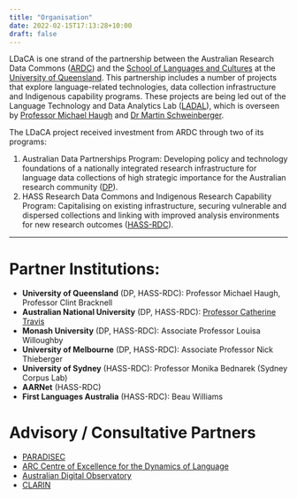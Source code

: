 ```yaml
---
title: "Organisation"
date: 2022-02-15T17:13:28+10:00
draft: false
---
```


LDaCA is one strand of the partnership between the Australian Research Data Commons ([ARDC](https://ardc.edu.au/)) and the [School of Languages and Cultures](https://languages-cultures.uq.edu.au/) at the [University of Queensland](https://www.uq.edu.au/). This partnership includes a number of projects that explore language-related technologies, data collection infrastructure and Indigenous capability programs. These projects are being led out of the Language Technology and Data Analytics Lab ([LADAL](https://slcladal.github.io/index.html)), which is overseen by [Professor Michael Haugh](https://languages-cultures.uq.edu.au/profile/1498/michael-haugh) and [Dr Martin Schweinberger](https://languages-cultures.uq.edu.au/profile/4295/martin-schweinberger).

The LDaCA project received investment from ARDC through two of its programs:

1. Australian Data Partnerships Program: Developing policy and technology foundations of a nationally integrated research infrastructure for language data collections of high strategic importance for the Australian research community ([DP](https://ardc.edu.au/project/language-data-commons-of-australia-ldaca/)).
2. HASS Research Data Commons and Indigenous Research Capability Program: Capitalising on existing infrastructure, securing vulnerable and dispersed collections and linking with improved analysis environments for new research outcomes ([HASS-RDC](https://ardc.edu.au/news/announcing-3-successful-projects-ardc-hass-rdc/)).

---

# Partner Institutions:

- **University of Queensland** (DP, HASS-RDC): Professor Michael Haugh, Professor Clint Bracknell
- **Australian National University** (DP, HASS-RDC): [Professor Catherine Travis](https://researchers.anu.edu.au/researchers/travis-ce)
- **Monash University** (DP, HASS-RDC): Associate Professor Louisa Willoughby
- **University of Melbourne** (DP, HASS-RDC): Associate Professor Nick Thieberger
- **University of Sydney** (HASS-RDC): Professor Monika Bednarek (Sydney Corpus Lab)
- **AARNet** (HASS-RDC)
- **First Languages Australia** (HASS-RDC): Beau Williams

# Advisory / Consultative Partners

- [PARADISEC](https://www.paradisec.org.au)
- [ARC Centre of Excellence for the Dynamics of Language](https://legacy.dynamicsoflanguage.edu.au/)
- [Australian Digital Observatory](https://www.digitalobservatory.net.au/)
- [CLARIN](https://www.clarin.eu)
